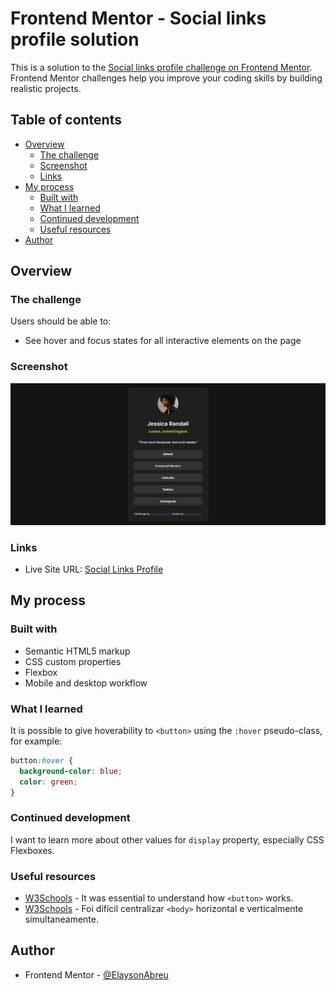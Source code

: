 # Frontend Mentor - Social links profile solution

This is a solution to the [Social links profile challenge on Frontend Mentor](https://www.frontendmentor.io/challenges/social-links-profile-UG32l9m6dQ). Frontend Mentor challenges help you improve your coding skills by building realistic projects. 

## Table of contents

- [Overview](#overview)
  - [The challenge](#the-challenge)
  - [Screenshot](#screenshot)
  - [Links](#links)
- [My process](#my-process)
  - [Built with](#built-with)
  - [What I learned](#what-i-learned)
  - [Continued development](#continued-development)
  - [Useful resources](#useful-resources)
- [Author](#author)

## Overview

### The challenge

Users should be able to:

- See hover and focus states for all interactive elements on the page

### Screenshot

![Screenshot of Social Links Profile](./screenshot.png)

### Links

- Live Site URL: [Social Links Profile](https://elaysonabreu.github.io/frontendmentor-social-links-profile/)

## My process

### Built with

- Semantic HTML5 markup
- CSS custom properties
- Flexbox
- Mobile and desktop workflow

### What I learned

It is possible to give hoverability to `<button>` using the `:hover` pseudo-class, for example:

```css
button:hover {
  background-color: blue;
  color: green;
}
```

### Continued development

I want to learn more about other values ​​for `display` property, especially CSS Flexboxes.

### Useful resources

- [W3Schools](https://www.w3schools.com/csS/css3_buttons.asp) - It was essential to understand how `<button>` works.
- [W3Schools](https://www.w3schools.com/csS/css_align.asp) - Foi difícil centralizar `<body>` horizontal e verticalmente simultaneamente.

## Author

- Frontend Mentor - [@ElaysonAbreu](https://www.frontendmentor.io/profile/elaysonabreu)
